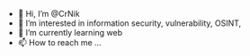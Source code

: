 - 👋 Hi, I’m @CrNik
- 👀 I’m interested in information security, vulnerability, OSINT,  
- 🌱 I’m currently learning web 
- 📫 How to reach me ... 
 
  
